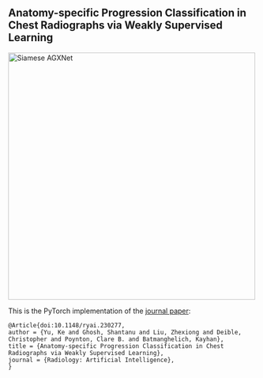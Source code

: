 ## Anatomy-specific Progression Classification in Chest Radiographs via Weakly Supervised Learning


<p align="left">
  <img width="500" alt="Siamese AGXNet" src="https://github.com/user-attachments/assets/6ff794b4-3d39-4a2c-9b19-06a3c41a03c1">
</p>

This is the PyTorch implementation of the [journal paper](https://pubs.rsna.org/doi/10.1148/ryai.230277):
```
@Article{doi:10.1148/ryai.230277,
author = {Yu, Ke and Ghosh, Shantanu and Liu, Zhexiong and Deible, Christopher and Poynton, Clare B. and Batmanghelich, Kayhan},
title = {Anatomy-specific Progression Classification in Chest Radiographs via Weakly Supervised Learning},
journal = {Radiology: Artificial Intelligence},
}
```

